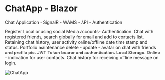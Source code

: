 # ChatApp - Blazor

Chat Application - SignalR - WAMS - API - Authentication

Register Local or using social Media accounts- Authentication.
Chat with registered friends, search globally for email and add to contacts list.
Retaining chat history, user activity online/offline date time stamp and status.
Portfolio maintenance delete - update - avatar on chat with friends and profile pic.
JWT Token bearer and authentication.
Local Storage.
Online - indication for user contacts.
Chat history for receiving offline message on login.


![ChatApp](https://user-images.githubusercontent.com/85226595/140187633-5e987f31-37a0-4b6b-88b9-002781879647.png)
